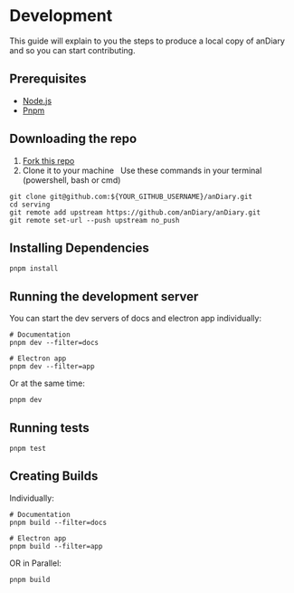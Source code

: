 # Development 

This guide will explain to you the steps to produce a local copy of anDiary and so you can start contributing. 

## Prerequisites 

- [Node.js](https://hh.gg)
- [Pnpm](https://hh.gg) 

## Downloading the repo 

1. [Fork this repo]()
2. Clone it to your machine
  Use these commands in your terminal (powershell, bash or cmd) 

```shell
git clone git@github.com:${YOUR_GITHUB_USERNAME}/anDiary.git
cd serving
git remote add upstream https://github.com/anDiary/anDiary.git
git remote set-url --push upstream no_push
``` 

## Installing Dependencies 

```shell
pnpm install
``` 

## Running the development server 

You can start the dev servers of docs and electron app individually: 

```shell
# Documentation
pnpm dev --filter=docs 

# Electron app
pnpm dev --filter=app
``` 

Or at the same time: 

```shell
pnpm dev
``` 

## Running tests 

```shell
pnpm test
``` 

## Creating Builds 

Individually: 

```shell
# Documentation
pnpm build --filter=docs 

# Electron app
pnpm build --filter=app
``` 

OR in Parallel: 

```shell
pnpm build
```
